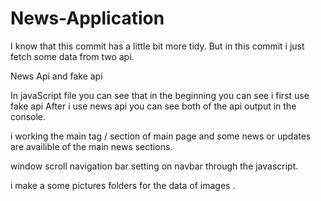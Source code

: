 # News-Application

I know that this commit has a little bit more tidy. But in this commit i just fetch some data from two api.

News Api and fake api

In javaScript file you can see that in the beginning you can see i first use fake api 
After i use news api you can see both of the api output in the console.

i working the main tag / section of main page and some news or updates are availible of the main news sections.

window scroll navigation bar setting on navbar through the javascript.

i make a some pictures folders for the data of images .
